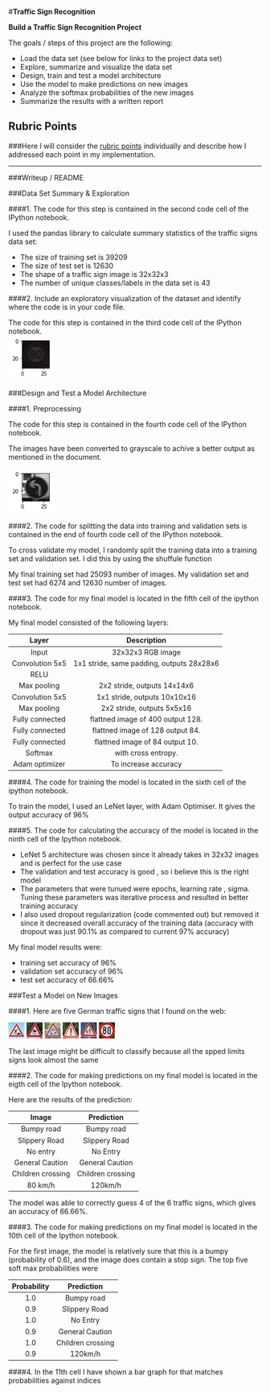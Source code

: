 #**Traffic Sign Recognition** 

**Build a Traffic Sign Recognition Project**

The goals / steps of this project are the following:
* Load the data set (see below for links to the project data set)
* Explore, summarize and visualize the data set
* Design, train and test a model architecture
* Use the model to make predictions on new images
* Analyze the softmax probabilities of the new images
* Summarize the results with a written report


## Rubric Points
###Here I will consider the [rubric points](https://review.udacity.com/#!/rubrics/481/view) individually and describe how I addressed each point in my implementation.  

---
###Writeup / README


###Data Set Summary & Exploration

####1. The code for this step is contained in the second code cell of the IPython notebook.  

I used the pandas library to calculate summary statistics of the traffic
signs data set:

* The size of training set is 39209
* The size of test set is 12630
* The shape of a traffic sign image is 32x32x3
* The number of unique classes/labels in the data set is 43

####2. Include an exploratory visualization of the dataset and identify where the code is in your code file.

The code for this step is contained in the third code cell of the IPython notebook.  
![80 limit](road_narrows.png)


###Design and Test a Model Architecture

####1. Preprocessing

The code for this step is contained in the fourth code cell of the IPython notebook.

The images have been converted to grayscale to achive a better output as mentioned in the document.

![grayscaled image](grayscale.png)


####2. The code for splitting the data into training and validation sets is contained in the end of fourth code cell of the IPython notebook.  

To cross validate my model, I randomly split the training data into a training set and validation set. I did this by using the shuffule function

My final training set had 25093 number of images. My validation set and test set had 6274 and 12630 number of images.


####3. The code for my final model is located in the fifth cell of the ipython notebook. 

My final model consisted of the following layers:

| Layer         		|     Description	        					| 
|:---------------------:|:---------------------------------------------:| 
| Input         		| 32x32x3 RGB image   							| 
| Convolution 5x5     	| 1x1 stride, same padding, outputs 28x28x6 	|
| RELU					|												|
| Max pooling	      	| 2x2 stride,  outputs 14x14x6 				|
| Convolution 5x5	    | 1x1 stride, outputs 10x10x16      									|
| Max pooling	      	| 2x2 stride,  outputs 5x5x16 				|
| Fully connected		| flattned image of 400 output 128.        									|
| Fully connected		| flattned image of 128 output 84.        									|
| Fully connected		| flattned image of 84 output 10.        									|
| Softmax				| with cross entropy.        									|
|Adam optimizer						| To increase accuracy												
####4. The code for training the model is located in the sixth cell of the ipython notebook. 

To train the model, I used an LeNet layer, with Adam Optimiser. It gives the output accuracy of 96%

####5.  The code for calculating the accuracy of the model is located in the ninth cell of the Ipython notebook.
* LeNet 5 architecture was chosen since it already takes in 32x32 images and is perfect for the use case
* The validation and test accuracy is good , so i believe this is the right model
* The parameters that were tunued were epochs, learning rate , sigma. Tuning these parameters was iterative process and resulted in better training accuracy
* I also used dropout regularization (code commented out) but removed it since it decreased overall accuracy of the training data (accuracy with dropout was just 90.1% as compared to current 97% accuracy)

My final model results were:
* training set accuracy of 96%
* validation set accuracy of 96% 
* test set accuracy of 66.66%

###Test a Model on New Images

####1. Here are five German traffic signs that I found on the web:

![road.jpg](road.jpg) 
![slippery.jpg](slippery.jpg) 
![round.jpg](round.jpg) 
![gc.jpg](gc.jpg)
![children.jpg](children.jpg) 
![80.jpg](80.jpg)

The last image might be difficult to classify because all the spped limits signs look almost the same

####2. The code for making predictions on my final model is located in the eigth cell of the Ipython notebook.

Here are the results of the prediction:

| Image			        |     Prediction	        					| 
|:---------------------:|:---------------------------------------------:| 
| Bumpy road      		| Bumpy road   									| 
| Slippery Road			| Slippery Road      							|
| No entry     			| No Entry 										|
| General Caution					| General Caution											|
| Children crossing			| Children crossing      							|
| 80 km/h	      		| 120km/h					 				|

The model was able to correctly guess 4 of the 6 traffic signs, which gives an accuracy of 66.66%.

####3. The code for making predictions on my final model is located in the 10th cell of the Ipython notebook.

For the first image, the model is relatively sure that this is a bumpy (probability of 0.6), and the image does contain a stop sign. The top five soft max probabilities were

| Probability         	|     Prediction	        					| 
|:---------------------:|:---------------------------------------------:| 
| 1.0      		| Bumpy road   									| 
| 0.9			| Slippery Road      							|
| 1.0     			| No Entry 										|
| 0.9					| General Caution											|
| 1.0			| Children crossing      							|
| 0.9	      		| 120km/h					 				|


####4. In the 11th cell I have shown a bar graph for that matches probabilities against indices